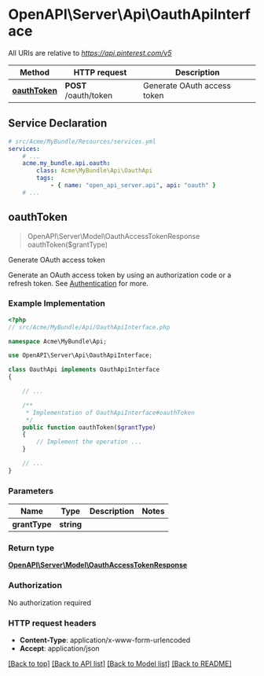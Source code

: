 # OpenAPI\Server\Api\OauthApiInterface

All URIs are relative to *https://api.pinterest.com/v5*

Method | HTTP request | Description
------------- | ------------- | -------------
[**oauthToken**](OauthApiInterface.md#oauthToken) | **POST** /oauth/token | Generate OAuth access token


## Service Declaration
```yaml
# src/Acme/MyBundle/Resources/services.yml
services:
    # ...
    acme.my_bundle.api.oauth:
        class: Acme\MyBundle\Api\OauthApi
        tags:
            - { name: "open_api_server.api", api: "oauth" }
    # ...
```

## **oauthToken**
> OpenAPI\Server\Model\OauthAccessTokenResponse oauthToken($grantType)

Generate OAuth access token

Generate an OAuth access token by using an authorization code or a refresh token.  See <a href='/docs/api/v5/#tag/Authentication'>Authentication</a> for more.

### Example Implementation
```php
<?php
// src/Acme/MyBundle/Api/OauthApiInterface.php

namespace Acme\MyBundle\Api;

use OpenAPI\Server\Api\OauthApiInterface;

class OauthApi implements OauthApiInterface
{

    // ...

    /**
     * Implementation of OauthApiInterface#oauthToken
     */
    public function oauthToken($grantType)
    {
        // Implement the operation ...
    }

    // ...
}
```

### Parameters

Name | Type | Description  | Notes
------------- | ------------- | ------------- | -------------
 **grantType** | **string**|  |

### Return type

[**OpenAPI\Server\Model\OauthAccessTokenResponse**](../Model/OauthAccessTokenResponse.md)

### Authorization

No authorization required

### HTTP request headers

 - **Content-Type**: application/x-www-form-urlencoded
 - **Accept**: application/json

[[Back to top]](#) [[Back to API list]](../../README.md#documentation-for-api-endpoints) [[Back to Model list]](../../README.md#documentation-for-models) [[Back to README]](../../README.md)

